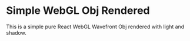 # Simple WebGL Obj Rendered
This is a simple pure React WebGL Wavefront Obj rendered with light and shadow.
